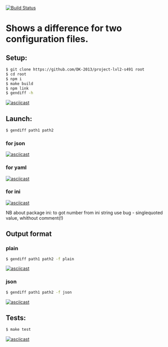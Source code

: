 [![Build Status](https://travis-ci.com/DK-2013/project-lvl2-s491.svg?branch=master)](https://travis-ci.com/DK-2013/project-lvl2-s491)

##
# Shows a difference for two configuration files.
##

## Setup:
```sh
$ git clone https://github.com/DK-2013/project-lvl2-s491 root
$ cd root
$ npm i
$ make build
$ npm link
$ gendiff -h
```
[![asciicast](https://asciinema.org/a/fkp6eo9HCLh4SxRc6oPFrG8In.svg)](https://asciinema.org/a/fkp6eo9HCLh4SxRc6oPFrG8In?speed=2&theme=monokai)

## Launch:
```sh
$ gendiff path1 path2
```
### for json
[![asciicast](https://asciinema.org/a/NyYJFNVOIaPxrafjRLpne2sNq.svg)](https://asciinema.org/a/NyYJFNVOIaPxrafjRLpne2sNq?speed=2&theme=monokai)
### for yaml
[![asciicast](https://asciinema.org/a/1JrH7MFkMkC8juQwVJZdI9Ifc.svg)](https://asciinema.org/a/1JrH7MFkMkC8juQwVJZdI9Ifc?speed=2&theme=monokai)
### for ini
[![asciicast](https://asciinema.org/a/s4gwPtJoH9u1scS40p8afwK3y.svg)](https://asciinema.org/a/s4gwPtJoH9u1scS40p8afwK3y?speed=2&theme=monokai)

NB about package ini: to got number from ini string use bug - singlequoted value, whithout comment(!)

## Output format
### plain
```sh
$ gendiff path1 path2 -f plain
```
[![asciicast](https://asciinema.org/a/aCUpmz3c3D4cYedgRR0CRkDKi.svg)](https://asciinema.org/a/aCUpmz3c3D4cYedgRR0CRkDKi?speed=2&theme=monokai)
### json
```sh
$ gendiff path1 path2 -f json
```
[![asciicast](https://asciinema.org/a/QvZNQbl1a5gnmXsCxmB5jqQN1.svg)](https://asciinema.org/a/QvZNQbl1a5gnmXsCxmB5jqQN1?speed=2&theme=monokai)

## Tests:
```sh
$ make test
```
[![asciicast](https://asciinema.org/a/ky9zjieSzGtcPpsvhurj49J7i.svg)](https://asciinema.org/a/ky9zjieSzGtcPpsvhurj49J7i?speed=2&theme=monokai)
